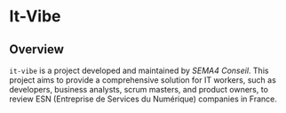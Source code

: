 # It-Vibe

## Overview

`it-vibe` is a project developed and maintained by *SEMA4 Conseil*. This project aims to provide a comprehensive solution for IT workers, such as developers, business analysts, scrum masters, and product owners, to review ESN (Entreprise de Services du Numérique) companies in France.